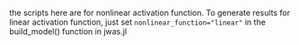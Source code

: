 the scripts here are for nonlinear activation function.
To generate results for linear activation function, just set `nonlinear_function="linear"` in the build_model() function in jwas.jl